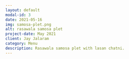 ```yaml
---
layout: default
modal-id: 3
date: 2021-05-16
img: samosa-plet.png
alt: rasawala samosa plet
project-date: May 2021
client: Jay Jalaram
category: Menu
description: Rasawala samosa plet with lasan chatni.
---
```


